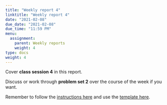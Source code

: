 ```yaml
---
title: "Weekly report 4"
linktitle: "Weekly report 4"
date: "2021-02-08"
due_date: "2021-02-08"
due_time: "11:59 PM"
menu:
  assignment:
    parent: Weekly reports
    weight: 4
type: docs
weight: 4
---
```


Cover **class session 4** in this report.

Discuss or work through **problem set 2** over the course of the week if you want.

Remember to follow the [instructions here](/assignment/#weekly-reports-1) and use the [template here](/assignment/weekly-reports/).
